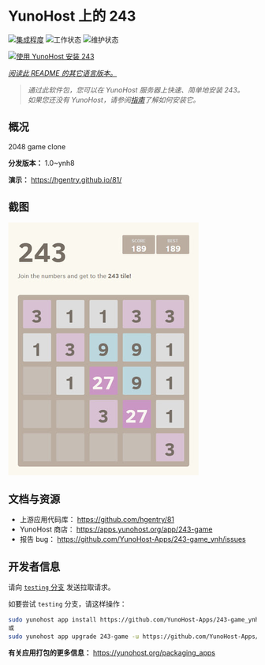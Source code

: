 <!--
注意：此 README 由 <https://github.com/YunoHost/apps/tree/master/tools/readme_generator> 自动生成
请勿手动编辑。
-->

# YunoHost 上的 243

[![集成程度](https://apps.yunohost.org/badge/integration/243-game)](https://ci-apps.yunohost.org/ci/apps/243-game/)
![工作状态](https://apps.yunohost.org/badge/state/243-game)
![维护状态](https://apps.yunohost.org/badge/maintained/243-game)

[![使用 YunoHost 安装 243](https://install-app.yunohost.org/install-with-yunohost.svg)](https://install-app.yunohost.org/?app=243-game)

*[阅读此 README 的其它语言版本。](./ALL_README.md)*

> *通过此软件包，您可以在 YunoHost 服务器上快速、简单地安装 243。*  
> *如果您还没有 YunoHost，请参阅[指南](https://yunohost.org/install)了解如何安装它。*

## 概况

2048 game clone


**分发版本：** 1.0~ynh8

**演示：** <https://hgentry.github.io/81/>

## 截图

![243 的截图](./doc/screenshots/Screenshot-243.jpg)

## 文档与资源

- 上游应用代码库： <https://github.com/hgentry/81>
- YunoHost 商店： <https://apps.yunohost.org/app/243-game>
- 报告 bug： <https://github.com/YunoHost-Apps/243-game_ynh/issues>

## 开发者信息

请向 [`testing` 分支](https://github.com/YunoHost-Apps/243-game_ynh/tree/testing) 发送拉取请求。

如要尝试 `testing` 分支，请这样操作：

```bash
sudo yunohost app install https://github.com/YunoHost-Apps/243-game_ynh/tree/testing --debug
或
sudo yunohost app upgrade 243-game -u https://github.com/YunoHost-Apps/243-game_ynh/tree/testing --debug
```

**有关应用打包的更多信息：** <https://yunohost.org/packaging_apps>
